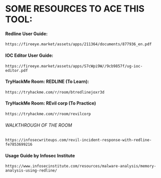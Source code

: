 # SOME RESOURCES TO ACE THIS TOOL:

#### Redline User Guide: 
`https://fireeye.market/assets/apps/211364/documents/877936_en.pdf`
#### IOC Editor User Guide: 
`https://fireeye.market/assets/apps/S7cWpi9W//9cb9857f/ug-ioc-editor.pdf`
#### TryHackMe Room: REDLINE (To Learn):
`https://tryhackme.com/r/room/btredlinejoxr3d`
#### TryHackMe Room: REvil corp (To Practice)
`https://tryhackme.com/r/room/revilcorp`
###### *WALKTHROUGH OF THE ROOM*
`https://infosecwriteups.com/revil-incident-response-with-redline-fe7853699216`
#### Usage Guide by Infosec Institute
`https://www.infosecinstitute.com/resources/malware-analysis/memory-analysis-using-redline/`
